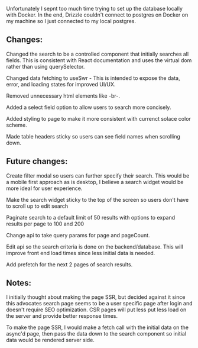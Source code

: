 Unfortunately I sepnt too much time trying to set up the database locally with Docker. In the end, Drizzle couldn't connect to postgres on Docker on my machine so I just connected to my local postgres.

## Changes:
Changed the search to be a controlled component that initially searches all fields. This is consistent with React documentation and uses the virtual dom rather than using querySelector.

Changed data fetching to useSwr - This is intended to expose the data, error, and loading states for improved UI/UX.

Removed unnecessary html elements like -br-.

Added a select field option to allow users to search more concisely.

Added styling to page to make it more consistent with currenct solace color scheme.

Made table headers sticky so users can see field names when scrolling down.

## Future changes:

Create filter modal so users can further specify their search. This would be a mobile first approach as is desktop, I believe a search widget would be more ideal for user experience.

Make the search widget sticky to the top of the screen so users don't have to scroll up to edit search

Paginate search to a default limit of 50 results with options to expand results per page to 100 and 200

Change api to take query params for page and pageCount.

Edit api so the search criteria is done on the backend/database. This will improve front end load times since less initial data is needed.

Add prefetch for the next 2 pages of search results.

## Notes:

I initially thought about making the page SSR, but decided against it since this advocates search page seems to be a user specific page after login and doesn't require SEO optimization. CSR pages will put less put less load on the server and provide better response times.

To make the page SSR, I would make a fetch call with the initial data on the async'd page, then pass the data down to the search component so initial data would be rendered server side.